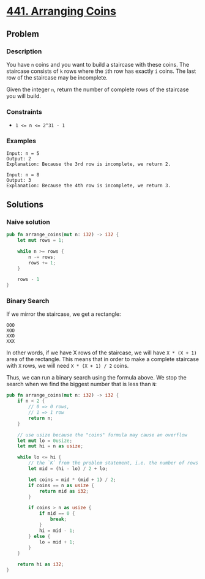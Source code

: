 # [441. Arranging Coins](https://leetcode.com/problems/arranging-coins/)

## Problem

### Description

You have `n` coins and you want to build a staircase with these coins. The
staircase consists of `k` rows where the `i`th row has exactly `i` coins. The
last row of the staircase may be incomplete.

Given the integer `n`, return the number of complete rows of the staircase you
will build.

### Constraints

* `1 <= n <= 2^31 - 1`

### Examples

```text
Input: n = 5
Output: 2
Explanation: Because the 3rd row is incomplete, we return 2.
```

```text
Input: n = 8
Output: 3
Explanation: Because the 4th row is incomplete, we return 3.
```

## Solutions

### Naive solution

```rust
pub fn arrange_coins(mut n: i32) -> i32 {
    let mut rows = 1;

    while n >= rows {
        n -= rows;
        rows += 1;
    }

    rows - 1
}
```

### Binary Search

If we mirror the staircase, we get a rectangle:

```text
OOO
XOO
XXO
XXX
```

In other words, if we have X rows of the staircase, we will have `X * (X + 1)`
area of the rectangle. This means that in order to make a complete staircase
with `X` rows, we will need `X * (X + 1) / 2` coins.

Thus, we can run a binary search using the formula above. We stop the search
when we find the biggest number that is less than `N`:

```rust
pub fn arrange_coins(mut n: i32) -> i32 {
    if n < 2 {
        // 0 => 0 rows,
        // 1 => 1 row
        return n;
    }

    // use usize because the "coins" formula may cause an overflow
    let mut lo = 0usize;
    let mut hi = n as usize;

    while lo <= hi {
        // the `K` from the problem statement, i.e. the number of rows
        let mid = (hi - lo) / 2 + lo;

        let coins = mid * (mid + 1) / 2;
        if coins == n as usize {
            return mid as i32;
        }

        if coins > n as usize {
            if mid == 0 {
                break;
            }
            hi = mid - 1;
        } else {
            lo = mid + 1;
        }
    }

    return hi as i32;
}
```
